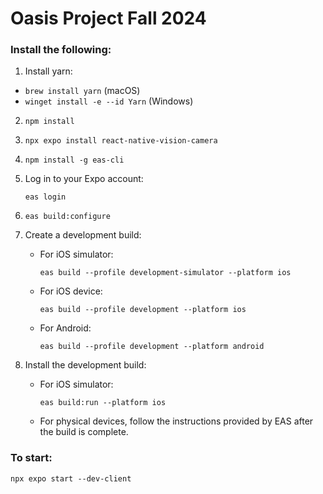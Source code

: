 # Oasis Project Fall 2024

### Install the following:
1. Install yarn:
   
- `brew install yarn` (macOS)
- `winget install -e --id Yarn` (Windows)

2. `npm install`

3. `npx expo install react-native-vision-camera`

4. `npm install -g eas-cli`

5. Log in to your Expo account:
   ```
   eas login
   ```

6. `eas build:configure`

7. Create a development build:
   - For iOS simulator:
     ```
     eas build --profile development-simulator --platform ios
     ```
   - For iOS device:
     ```
     eas build --profile development --platform ios
     ```
   - For Android:
     ```
     eas build --profile development --platform android
     ```

8. Install the development build:
   - For iOS simulator:
     ```
     eas build:run --platform ios
     ```
   - For physical devices, follow the instructions provided by EAS after the build is complete.

### To start:
 `npx expo start --dev-client`
